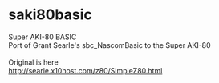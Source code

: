 # saki80basic
Super AKI-80 BASIC<br>
Port of Grant Searle's sbc_NascomBasic to the Super AKI-80<br>
<br>
Original is here<br>
http://searle.x10host.com/z80/SimpleZ80.html<br>
